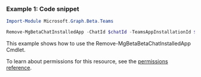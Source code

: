 ### Example 1: Code snippet

```powershellImport-Module Microsoft.Graph.Beta.Teams

Remove-MgBetaChatInstalledApp -ChatId $chatId -TeamsAppInstallationId $teamsAppInstallationId
```
This example shows how to use the Remove-MgBetaBetaChatInstalledApp Cmdlet.
To learn about permissions for this resource, see the [permissions reference](/graph/permissions-reference).

